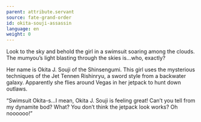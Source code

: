 ```yaml
---
parent: attribute.servant
source: fate-grand-order
id: okita-souji-assassin
language: en
weight: 0
---
```


Look to the sky and behold the girl in a swimsuit soaring among the clouds. The mumyou’s light blasting through the skies is…who, exactly?

Her name is Okita J. Souji of the Shinsengumi. This girl uses the mysterious techniques of the Jet Tennen Rishinryu, a sword style from a backwater galaxy. Apparently she flies around Vegas in her jetpack to hunt down outlaws.

“Swimsuit Okita-s…I mean, Okita J. Souji is feeling great! Can’t you tell from my dynamite bod? What? You don’t think the jetpack look works? Oh noooooo!”
